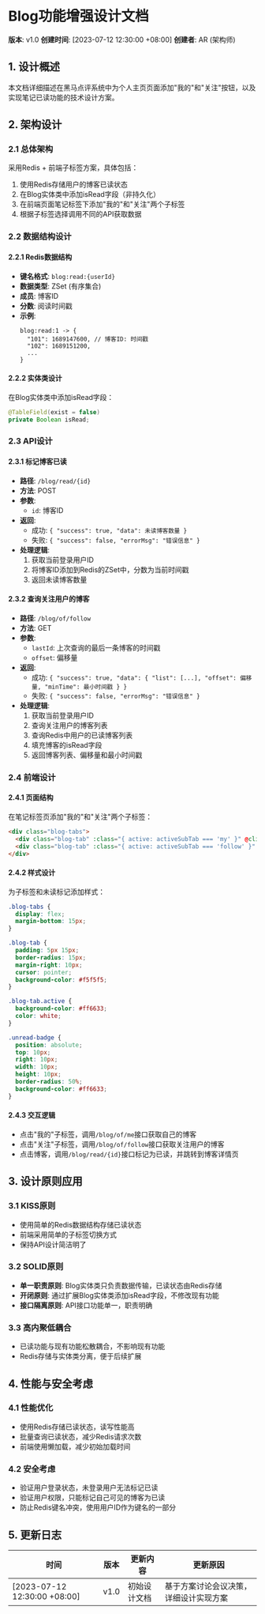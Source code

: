 # Blog功能增强设计文档

**版本**: v1.0
**创建时间**: [2023-07-12 12:30:00 +08:00]
**创建者**: AR (架构师)

## 1. 设计概述
本文档详细描述在黑马点评系统中为个人主页页面添加"我的"和"关注"按钮，以及实现笔记已读功能的技术设计方案。

## 2. 架构设计

### 2.1 总体架构
采用Redis + 前端子标签方案，具体包括：
1. 使用Redis存储用户的博客已读状态
2. 在Blog实体类中添加isRead字段（非持久化）
3. 在前端页面笔记标签下添加"我的"和"关注"两个子标签
4. 根据子标签选择调用不同的API获取数据

### 2.2 数据结构设计

#### 2.2.1 Redis数据结构
- **键名格式**: `blog:read:{userId}`
- **数据类型**: ZSet (有序集合)
- **成员**: 博客ID
- **分数**: 阅读时间戳
- **示例**:
  ```
  blog:read:1 -> {
    "101": 1689147600, // 博客ID: 时间戳
    "102": 1689151200,
    ...
  }
  ```

#### 2.2.2 实体类设计
在Blog实体类中添加isRead字段：
```java
@TableField(exist = false)
private Boolean isRead;
```

### 2.3 API设计

#### 2.3.1 标记博客已读
- **路径**: `/blog/read/{id}`
- **方法**: POST
- **参数**: 
  - `id`: 博客ID
- **返回**: 
  - 成功: `{ "success": true, "data": 未读博客数量 }`
  - 失败: `{ "success": false, "errorMsg": "错误信息" }`
- **处理逻辑**:
  1. 获取当前登录用户ID
  2. 将博客ID添加到Redis的ZSet中，分数为当前时间戳
  3. 返回未读博客数量

#### 2.3.2 查询关注用户的博客
- **路径**: `/blog/of/follow`
- **方法**: GET
- **参数**: 
  - `lastId`: 上次查询的最后一条博客的时间戳
  - `offset`: 偏移量
- **返回**: 
  - 成功: `{ "success": true, "data": { "list": [...], "offset": 偏移量, "minTime": 最小时间戳 } }`
  - 失败: `{ "success": false, "errorMsg": "错误信息" }`
- **处理逻辑**:
  1. 获取当前登录用户ID
  2. 查询关注用户的博客列表
  3. 查询Redis中用户的已读博客列表
  4. 填充博客的isRead字段
  5. 返回博客列表、偏移量和最小时间戳

### 2.4 前端设计

#### 2.4.1 页面结构
在笔记标签页添加"我的"和"关注"两个子标签：
```html
<div class="blog-tabs">
  <div class="blog-tab" :class="{ active: activeSubTab === 'my' }" @click="switchSubTab('my')">我的</div>
  <div class="blog-tab" :class="{ active: activeSubTab === 'follow' }" @click="switchSubTab('follow')">关注</div>
</div>
```

#### 2.4.2 样式设计
为子标签和未读标记添加样式：
```css
.blog-tabs {
  display: flex;
  margin-bottom: 15px;
}

.blog-tab {
  padding: 5px 15px;
  border-radius: 15px;
  margin-right: 10px;
  cursor: pointer;
  background-color: #f5f5f5;
}

.blog-tab.active {
  background-color: #ff6633;
  color: white;
}

.unread-badge {
  position: absolute;
  top: 10px;
  right: 10px;
  width: 10px;
  height: 10px;
  border-radius: 50%;
  background-color: #ff6633;
}
```

#### 2.4.3 交互逻辑
- 点击"我的"子标签，调用`/blog/of/me`接口获取自己的博客
- 点击"关注"子标签，调用`/blog/of/follow`接口获取关注用户的博客
- 点击博客，调用`/blog/read/{id}`接口标记为已读，并跳转到博客详情页

## 3. 设计原则应用

### 3.1 KISS原则
- 使用简单的Redis数据结构存储已读状态
- 前端采用简单的子标签切换方式
- 保持API设计简洁明了

### 3.2 SOLID原则
- **单一职责原则**: Blog实体类只负责数据传输，已读状态由Redis存储
- **开闭原则**: 通过扩展Blog实体类添加isRead字段，不修改现有功能
- **接口隔离原则**: API接口功能单一，职责明确

### 3.3 高内聚低耦合
- 已读功能与现有功能松散耦合，不影响现有功能
- Redis存储与实体类分离，便于后续扩展

## 4. 性能与安全考虑

### 4.1 性能优化
- 使用Redis存储已读状态，读写性能高
- 批量查询已读状态，减少Redis请求次数
- 前端使用懒加载，减少初始加载时间

### 4.2 安全考虑
- 验证用户登录状态，未登录用户无法标记已读
- 验证用户权限，只能标记自己可见的博客为已读
- 防止Redis键名冲突，使用用户ID作为键名的一部分

## 5. 更新日志
| 时间 | 版本 | 更新内容 | 更新原因 |
|------|------|----------|----------|
| [2023-07-12 12:30:00 +08:00] | v1.0 | 初始设计文档 | 基于方案讨论会议决策，详细设计实现方案 |